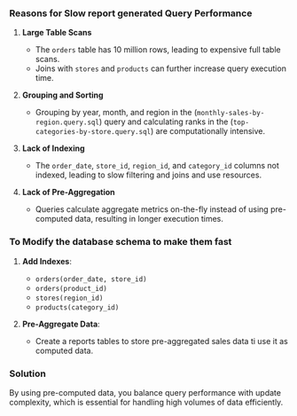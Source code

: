 ### Reasons for Slow report generated Query Performance

1. **Large Table Scans**
   - The `orders` table has 10 million rows, leading to expensive full table scans.
   - Joins with `stores` and `products` can further increase query execution time.

2. **Grouping and Sorting**
   - Grouping by year, month, and region in the (`monthly-sales-by-region.query.sql`) query and calculating ranks in the (`top-categories-by-store.query.sql`) are computationally intensive.

3. **Lack of Indexing**
   - The `order_date`, `store_id`, `region_id`, and `category_id` columns not indexed, leading to slow filtering and joins and use resources.

4. **Lack of Pre-Aggregation**
   - Queries calculate aggregate metrics on-the-fly instead of using pre-computed data, resulting in longer execution times.

### To Modify the database schema to make them fast

1. **Add Indexes**:
   - `orders(order_date, store_id)`
   - `orders(product_id)`
   - `stores(region_id)`
   - `products(category_id)`

2. **Pre-Aggregate Data**:
   - Create a reports tables to store pre-aggregated sales data ti use it as computed data.

### Solution 
By using pre-computed data, you balance query performance with update complexity, which is essential for handling high volumes of data efficiently.